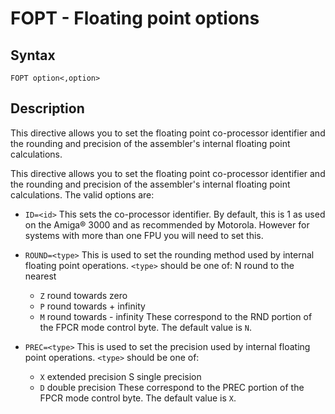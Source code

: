 # FOPT - Floating point options

## Syntax
```assembly
FOPT option<,option>
```

## Description
This directive allows you to set the floating point co-processor identifier and the rounding and precision of the assembler's internal floating point calculations.

This directive allows you to set the floating point co-processor identifier and the rounding and precision of the assembler's internal floating point calculations. The valid options are:

- `ID=<id>` This sets the co-processor identifier. By default, this is 1 as used on the Amiga® 3000 and as recommended by Motorola. However for systems with more than one FPU you will need to set this.
- `ROUND=<type>` This is used to set the rounding method used by internal floating point operations. `<type>` should be one of: N round to the nearest
  - `Z` round towards zero
  - `P` round towards + infinity
  - `M` round towards - infinity
  These correspond to the RND portion of the FPCR mode control byte. The default value is `N`.

- `PREC=<type>`
  This is used to set the precision used by internal floating point operations. `<type>` should be one of:
  - `X` extended precision S single precision
  - `D` double precision
  These correspond to the PREC portion of the FPCR mode control byte. The default value is `X`.